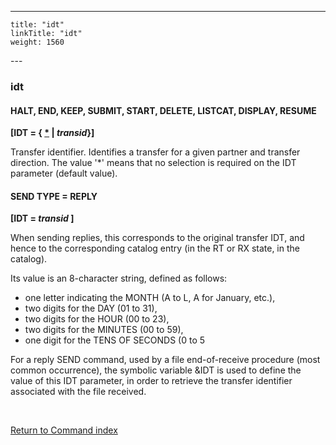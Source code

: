 ---
    title: "idt"
    linkTitle: "idt"
    weight: 1560
---<span id="idt"></span>

### idt

#### HALT, END, KEEP, SUBMIT, START, DELETE, LISTCAT, DISPLAY, RESUME

******[IDT =
{ <u>\*</u> &#124; *transid*}]******

Transfer identifier. Identifies a transfer for a given partner and transfer
direction. The value '\*' means that no selection is required on the IDT
parameter (default value).

#### SEND TYPE = REPLY

******[IDT =
*transid* ]******

When sending replies, this corresponds to the original transfer IDT,
and hence to the corresponding catalog entry (in the RT or RX state, in
the catalog).

Its value is an 8-character string, defined as follows:

- one letter indicating
    the MONTH (A to L, A for January, etc.),
- two digits for
    the DAY (01 to 31),
- two digits for
    the HOUR (00 to 23),
- two digits for
    the MINUTES (00 to 59),
- one digit for the
    TENS OF SECONDS (0 to 5

For a reply SEND command, used by a file end-of-receive procedure (most
common occurrence), the symbolic variable &IDT is used to define the
value of this IDT parameter, in order to retrieve the transfer identifier
associated with the file received.

 

[Return to Command index](../../)

 

 
